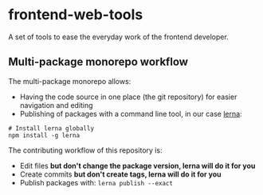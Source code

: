 # frontend-web-tools

A set of tools to ease the everyday work of the frontend developer.

## Multi-package monorepo workflow

The multi-package monorepo allows:

* Having the code source in one place (the git repository) for easier navigation and editing
* Publishing of packages with a command line tool, in our case [lerna](https://lernajs.io/):
```
# Install lerna globally
npm install -g lerna
```

The contributing workflow of this repository is:

* Edit files **but don't change the package version, lerna will do it for you**
* Create commits **but don't create tags, lerna will do it for you**
* Publish packages with: `lerna publish --exact`
